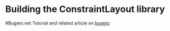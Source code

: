 Building the ConstraintLayout library
=====================================
#Bugeto.net
Tutorial and related article on [bugeto](https://bugeto.net/blog/mobileprograming-kotlin/reactive-programing-rxandroid)
